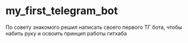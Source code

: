 # my_first_telegram_bot
По совету знакомого решил написать своего первого ТГ бота, чтобы набить руку и освоить принцип работы гитхаба
